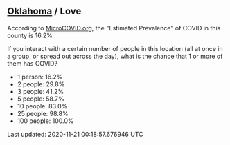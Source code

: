 
## [Oklahoma](/united-states/oklahoma) / Love

According to [MicroCOVID.org](http://microcovid.org),
the "Estimated Prevalence" of COVID in this county is 16.2%

If you interact with a certain number of people in this location
(all at once in a group, or spread out across the day), what is the chance that
1 or more of them has COVID?

- 1 person: 16.2%
- 2 people: 29.8%
- 3 people: 41.2%
- 5 people: 58.7%
- 10 people: 83.0%
- 25 people: 98.8%
- 100 people: 100.0%

Last updated: 2020-11-21 00:18:57.676946 UTC
